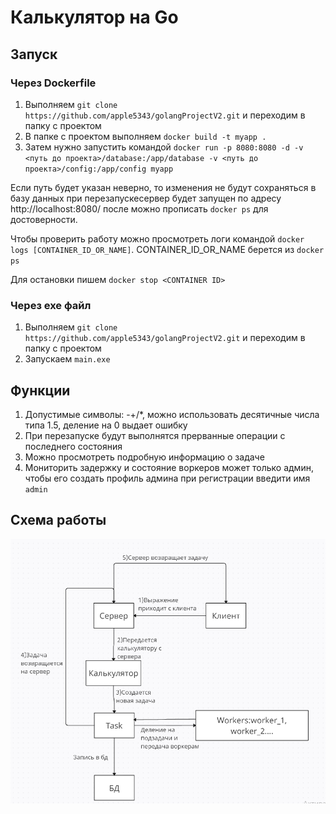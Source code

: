 # Калькулятор на Go
## Запуск
### Через Dockerfile
1. Выполняем ```git clone https://github.com/apple5343/golangProjectV2.git``` и переходим в папку с проектом
2. В папке с проектом выполняем ```docker build -t myapp .```
3. Затем нужно запустить командой ```docker run -p 8080:8080 -d -v <путь до проекта>/database:/app/database -v <путь до проекта>/config:/app/config myapp```

Если путь будет указан неверно, то изменения не будут сохраняться в базу данных при перезапускесервер будет запущен по адресу http://localhost:8080/ после можно прописать ```docker ps``` для достоверности.

Чтобы проверить работу можно просмотреть логи командой ```docker logs [CONTAINER_ID_OR_NAME]```. CONTAINER_ID_OR_NAME берется из ```docker ps```

Для остановки пишем ```docker stop <CONTAINER ID>```
### Через exe файл
1. Выполняем ```git clone https://github.com/apple5343/golangProjectV2.git``` и переходим в папку с проектом
2. Запускаем ```main.exe```
## Функции
1. Допустимые символы: -+/*, можно использовать десятичные числа типа 1.5, деление на 0 выдает ошибку
2. При перезапуске будут выполнятся прерванные операции с последнего состояния
3. Можно просмотреть подробную информацию о задаче
4. Мониторить задержку и состояние воркеров может только админ, чтобы его создать профиль админа при регистрации введити имя ```admin```

## Схема работы
![Схема работы](w.png)
